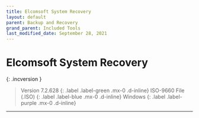 ```yaml
---
title: Elcomsoft System Recovery
layout: default
parent: Backup and Recovery
grand_parent: Included Tools
last_modified_date: September 28, 2021
---
```


# Elcomsoft System Recovery

{: .incversion }
> Version 7.2.628
> {: .label .label-green .mx-0 .d-inline}
> ISO-9660 File (.ISO)
> {: .label .label-blue .mx-0 .d-inline}
> Windows
> {: .label .label-purple .mx-0 .d-inline}

---

